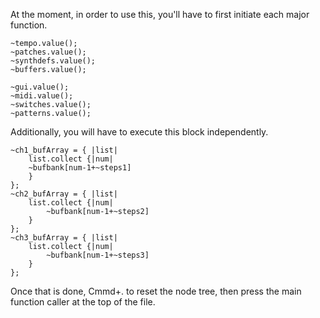 At the moment, in order to use this, you'll have to first initiate each major function.

```
~tempo.value();
~patches.value();
~synthdefs.value();
~buffers.value();

~gui.value();
~midi.value();
~switches.value();
~patterns.value();
```

Additionally, you will have to execute this block independently.

```
~ch1_bufArray = { |list|
	list.collect {|num|
	~bufbank[num-1+~steps1]
	}
};
~ch2_bufArray = { |list|
	list.collect {|num|
		~bufbank[num-1+~steps2]
	}
};
~ch3_bufArray = { |list|
	list.collect {|num|
		~bufbank[num-1+~steps3]
	}
};
```

Once that is done, Cmmd+. to reset the node tree, then press the main function caller at the top of the file.
